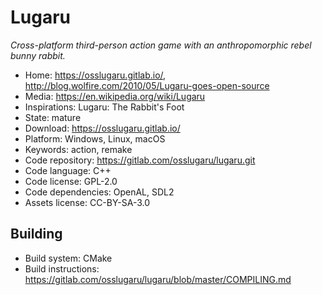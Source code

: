 # Lugaru

_Cross-platform third-person action game with an anthropomorphic rebel bunny rabbit._

- Home: https://osslugaru.gitlab.io/, http://blog.wolfire.com/2010/05/Lugaru-goes-open-source
- Media: https://en.wikipedia.org/wiki/Lugaru
- Inspirations: Lugaru: The Rabbit's Foot
- State: mature
- Download: https://osslugaru.gitlab.io/
- Platform: Windows, Linux, macOS
- Keywords: action, remake
- Code repository: https://gitlab.com/osslugaru/lugaru.git
- Code language: C++
- Code license: GPL-2.0
- Code dependencies: OpenAL, SDL2
- Assets license: CC-BY-SA-3.0

## Building

- Build system: CMake
- Build instructions: https://gitlab.com/osslugaru/lugaru/blob/master/COMPILING.md
